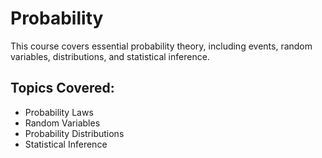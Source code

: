 # Probability

This course covers essential probability theory, including events, random variables, distributions, and statistical inference.

## Topics Covered:
- Probability Laws
- Random Variables
- Probability Distributions
- Statistical Inference
